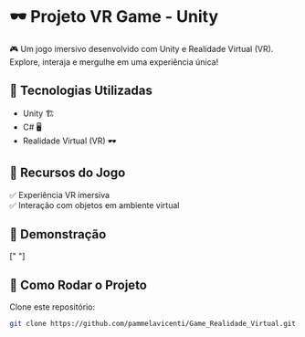 # 🕶️ Projeto VR Game - Unity  

🎮 Um jogo imersivo desenvolvido com Unity e Realidade Virtual (VR). Explore, interaja e mergulhe em uma experiência única!  

## 🚀 Tecnologias Utilizadas  
- Unity 🏗️  
- C# 🖥️  
- Realidade Virtual (VR) 🕶️  

## 📌 Recursos do Jogo  
✅ Experiência VR imersiva  
✅ Interação com objetos em ambiente virtual  

## 🎥 Demonstração  
[" "]  

## 🔧 Como Rodar o Projeto  
 Clone este repositório: 
   ```sh
   git clone https://github.com/pammelavicenti/Game_Realidade_Virtual.git
